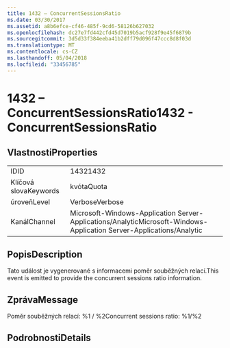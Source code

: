 ```yaml
---
title: 1432 – ConcurrentSessionsRatio
ms.date: 03/30/2017
ms.assetid: a8b6efce-cf46-485f-9cd6-58126b627032
ms.openlocfilehash: dc27e7fd442cfd45d7019b5acf928f9e45f6879b
ms.sourcegitcommit: 3d5d33f384eeba41b2dff79d096f47ccc8d8f03d
ms.translationtype: MT
ms.contentlocale: cs-CZ
ms.lasthandoff: 05/04/2018
ms.locfileid: "33456785"
---
```

# <a name="1432---concurrentsessionsratio"></a><span data-ttu-id="ebd6a-102">1432 – ConcurrentSessionsRatio</span><span class="sxs-lookup"><span data-stu-id="ebd6a-102">1432 - ConcurrentSessionsRatio</span></span>
## <a name="properties"></a><span data-ttu-id="ebd6a-103">Vlastnosti</span><span class="sxs-lookup"><span data-stu-id="ebd6a-103">Properties</span></span>  
  
|||  
|-|-|  
|<span data-ttu-id="ebd6a-104">ID</span><span class="sxs-lookup"><span data-stu-id="ebd6a-104">ID</span></span>|<span data-ttu-id="ebd6a-105">1432</span><span class="sxs-lookup"><span data-stu-id="ebd6a-105">1432</span></span>|  
|<span data-ttu-id="ebd6a-106">Klíčová slova</span><span class="sxs-lookup"><span data-stu-id="ebd6a-106">Keywords</span></span>|<span data-ttu-id="ebd6a-107">kvóta</span><span class="sxs-lookup"><span data-stu-id="ebd6a-107">Quota</span></span>|  
|<span data-ttu-id="ebd6a-108">úroveň</span><span class="sxs-lookup"><span data-stu-id="ebd6a-108">Level</span></span>|<span data-ttu-id="ebd6a-109">Verbose</span><span class="sxs-lookup"><span data-stu-id="ebd6a-109">Verbose</span></span>|  
|<span data-ttu-id="ebd6a-110">Kanál</span><span class="sxs-lookup"><span data-stu-id="ebd6a-110">Channel</span></span>|<span data-ttu-id="ebd6a-111">Microsoft-Windows-Application Server-Applications/Analytic</span><span class="sxs-lookup"><span data-stu-id="ebd6a-111">Microsoft-Windows-Application Server-Applications/Analytic</span></span>|  
  
## <a name="description"></a><span data-ttu-id="ebd6a-112">Popis</span><span class="sxs-lookup"><span data-stu-id="ebd6a-112">Description</span></span>  
 <span data-ttu-id="ebd6a-113">Tato událost je vygenerované s informacemi poměr souběžných relací.</span><span class="sxs-lookup"><span data-stu-id="ebd6a-113">This event is emitted to provide the concurrent sessions ratio information.</span></span>  
  
## <a name="message"></a><span data-ttu-id="ebd6a-114">Zpráva</span><span class="sxs-lookup"><span data-stu-id="ebd6a-114">Message</span></span>  
 <span data-ttu-id="ebd6a-115">Poměr souběžných relací: %1 / %2</span><span class="sxs-lookup"><span data-stu-id="ebd6a-115">Concurrent sessions ratio: %1/%2</span></span>  
  
## <a name="details"></a><span data-ttu-id="ebd6a-116">Podrobnosti</span><span class="sxs-lookup"><span data-stu-id="ebd6a-116">Details</span></span>

